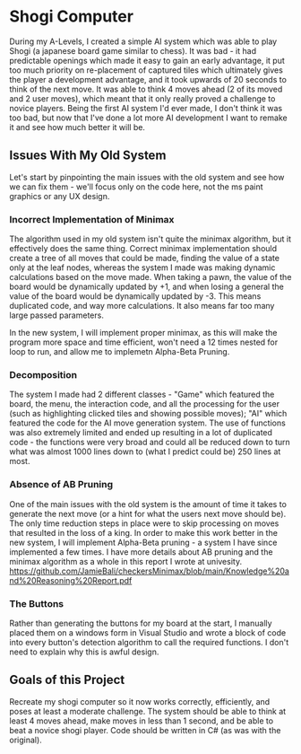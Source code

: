 # Shogi Computer

During my A-Levels, I created a simple AI system which was able to play Shogi (a japanese board game similar to chess). It was bad - it had predictable openings which made it easy to gain an early advantage, it put too much priority on re-placement of captured tiles which ultimately gives the player a development advantage, and it took upwards of 20 seconds to think of the next move. It was able to think 4 moves ahead (2 of its moved and 2 user moves), which meant that it only really proved a challenge to novice players. Being the first AI system I'd ever made, I don't think it was too bad, but now that I've done a lot more AI development I want to remake it and see how much better it will be.

## Issues With My Old System

Let's start by pinpointing the main issues with the old system and see how we can fix them - we'll focus only on the code here, not the ms paint graphics or any UX design.

### Incorrect Implementation of Minimax

The algorithm used in my old system isn't quite the minimax algorithm, but it effectively does the same thing. Correct minimax implementation should create a tree of all moves that could be made, finding the value of a state only at the leaf nodes, whereas the system I made was making dynamic calculations based on the move made. When taking a pawn, the value of the board would be dynamically updated by +1, and when losing a general the value of the board would be dynamically updated by -3. This means duplicated code, and way more calculations. It also means far too many large passed parameters.

In the new system, I will implement proper minimax, as this will make the program more space and time efficient, won't need a 12 times nested for loop to run, and allow me to implemetn Alpha-Beta Pruning.

### Decomposition 

The system I made had 2 different classes - "Game" which featured the board, the menu, the interaction code, and all the processing for the user (such as highlighting clicked tiles and showing possible moves); "AI" which featured the code for the AI move generation system. The use of functions was also extremely limited and ended up resulting in a lot of duplicated code - the functions were very broad and could all be reduced down to turn what was almost 1000 lines down to (what I predict could be) 250 lines at most.

### Absence of AB Pruning

One of the main issues with the old system is the amount of time it takes to generate the next move (or a hint for what the users next move should be). The only time reduction steps in place were to skip processing on moves that resulted in the loss of a king. In order to make this work better in the new system, I will implement Alpha-Beta pruning - a system I have since implemented a few times. I have more details about AB pruning and the minimax algorithm as a whole in this report I wrote at univesity. https://github.com/JamieBali/checkersMinimax/blob/main/Knowledge%20and%20Reasoning%20Report.pdf

### The Buttons

Rather than generating the buttons for my board at the start, I manually placed them on a windows form in Visual Studio and wrote a block of code into every button's detection algorithm to call the required functions. I don't need to explain why this is awful design.

## Goals of this Project

Recreate my shogi computer so it now works correctly, efficiently, and poses at least a moderate challenge. The system should be able to think at least 4 moves ahead, make moves in less than 1 second, and be able to beat a novice shogi player. Code should be written in C# (as was with the original).
